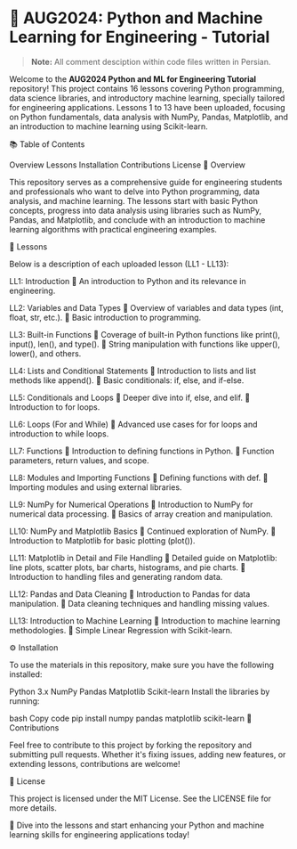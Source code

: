 # 🐍 AUG2024: Python and Machine Learning for Engineering - Tutorial

> **Note:** All comment desciption within code files written in Persian.

Welcome to the **AUG2024 Python and ML for Engineering Tutorial** repository! This project contains 16 lessons covering Python programming, data science libraries, and introductory machine learning, specially tailored for engineering applications. Lessons 1 to 13 have been uploaded, focusing on Python fundamentals, data analysis with NumPy, Pandas, Matplotlib, and an introduction to machine learning using Scikit-learn.

📚 Table of Contents

Overview
Lessons
Installation
Contributions
License
📝 Overview

This repository serves as a comprehensive guide for engineering students and professionals who want to delve into Python programming, data analysis, and machine learning. The lessons start with basic Python concepts, progress into data analysis using libraries such as NumPy, Pandas, and Matplotlib, and conclude with an introduction to machine learning algorithms with practical engineering examples.

📖 Lessons

Below is a description of each uploaded lesson (LL1 - LL13):

LL1: Introduction
🔹 An introduction to Python and its relevance in engineering.

LL2: Variables and Data Types
🔹 Overview of variables and data types (int, float, str, etc.).
🔹 Basic introduction to programming.

LL3: Built-in Functions
🔹 Coverage of built-in Python functions like print(), input(), len(), and type().
🔹 String manipulation with functions like upper(), lower(), and others.

LL4: Lists and Conditional Statements
🔹 Introduction to lists and list methods like append().
🔹 Basic conditionals: if, else, and if-else.

LL5: Conditionals and Loops
🔹 Deeper dive into if, else, and elif.
🔹 Introduction to for loops.

LL6: Loops (For and While)
🔹 Advanced use cases for for loops and introduction to while loops.

LL7: Functions
🔹 Introduction to defining functions in Python.
🔹 Function parameters, return values, and scope.

LL8: Modules and Importing Functions
🔹 Defining functions with def.
🔹 Importing modules and using external libraries.

LL9: NumPy for Numerical Operations
🔹 Introduction to NumPy for numerical data processing.
🔹 Basics of array creation and manipulation.

LL10: NumPy and Matplotlib Basics
🔹 Continued exploration of NumPy.
🔹 Introduction to Matplotlib for basic plotting (plot()).

LL11: Matplotlib in Detail and File Handling
🔹 Detailed guide on Matplotlib: line plots, scatter plots, bar charts, histograms, and pie charts.
🔹 Introduction to handling files and generating random data.

LL12: Pandas and Data Cleaning
🔹 Introduction to Pandas for data manipulation.
🔹 Data cleaning techniques and handling missing values.

LL13: Introduction to Machine Learning
🔹 Introduction to machine learning methodologies.
🔹 Simple Linear Regression with Scikit-learn.

⚙️ Installation

To use the materials in this repository, make sure you have the following installed:

Python 3.x
NumPy
Pandas
Matplotlib
Scikit-learn
Install the libraries by running:

bash
Copy code
pip install numpy pandas matplotlib scikit-learn
🤝 Contributions

Feel free to contribute to this project by forking the repository and submitting pull requests. Whether it's fixing issues, adding new features, or extending lessons, contributions are welcome!

📄 License

This project is licensed under the MIT License. See the LICENSE file for more details.

🚀 Dive into the lessons and start enhancing your Python and machine learning skills for engineering applications today!

